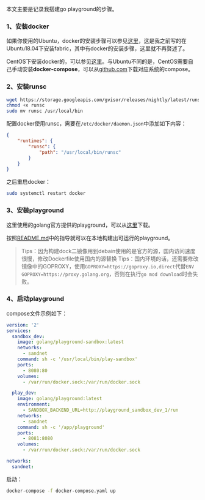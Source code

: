 本文主要是记录我搭建go playground的步骤。  

### 1、安装docker  

如果你使用的Ubuntu，docker的安装步骤可以参见[这里](https://www.cnblogs.com/lianshuiwuyi/p/11819131.html)，这是我之前写的在Ubuntu18.04下安装fabric，其中有docker的安装步骤，这里就不再赘述了。  

CentOS下安装docker的，可以参见[这里](https://developer.aliyun.com/mirror/docker-ce?spm=a2c6h.13651102.0.0.3e221b11ujdHsH)。与Ubuntu不同的是，CentOS需要自己手动安装**docker-compose**，可以从[github.com](https://github.com/docker/compose/releases)下载对应系统的compose。  

### 2、安装runsc  

```bash
wget https://storage.googleapis.com/gvisor/releases/nightly/latest/runsc
chmod +x runsc
sudo mv runsc /usr/local/bin
```  

配置docker使用runsc，需要在`/etc/docker/daemon.json`中添加如下内容：  

```json
{
    "runtimes": {
        "runsc": {
            "path": "/usr/local/bin/runsc"
        }
    }
}
```  

之后重启docker：  

```bash
sudo systemctl restart docker
```  

### 3、安装playground  

这里使用的golang官方提供的playground，可以从[这里](https://github.com/golang/playground.git)下载。  

按照[README.md](https://github.com/golang/playground/blob/master/README.md)中的指导就可以在本地构建出可运行的playground。  

> Tips：因为构建dock二镜像用到debain使用的是官方的源，国内访问速度很慢，修改Dockerfile使用国内的源替换
> Tips：国内环境的话，还需要修改镜像中的GOPROXY，使用`GOPROXY=https://goproxy.io,direct`代替`ENV GOPROXY=https://proxy.golang.org`，否则在执行`go mod download`时会失败。  

### 4、启动playground  

compose文件示例如下：  

```yaml
version: '2'
services: 
  sandbox_dev:
    image: golang/playground-sandbox:latest
    networks: 
      - sandnet
    command: sh -c '/usr/local/bin/play-sandbox'
    ports: 
      - 8080:80
    volumes: 
      - /var/run/docker.sock:/var/run/docker.sock

  play_dev:
    image: golang/playground:latest
    environment:
      - SANDBOX_BACKEND_URL=http://playground_sandbox_dev_1/run
    networks: 
      - sandnet
    command: sh -c '/app/playground'
    ports: 
      - 8081:8080
    volumes: 
      - /var/run/docker.sock:/var/run/docker.sock

networks: 
  sandnet:
```  

启动：  

```bash
docker-compose -f docker-compose.yaml up
```  